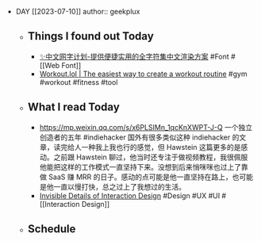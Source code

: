 - DAY [[2023-07-10]]
  author:: geekplux
	- ## Things I found out Today
		- [✨中文网字计划-提供便捷实用的全字符集中文渲染方案](https://chinese-font.netlify.app/#font-list) #Font #[[Web Font]]
		- [Workout.lol | The easiest way to create a workout routine](https://workout.lol/) #gym #workout #fitness #tool
	- ## What I read Today
		- https://mp.weixin.qq.com/s/x6PLSIMn_1qcKnXWPT-J-Q  一个独立创造者的五年 #indiehacker
		  国外有很多类似这种 indiehacker 的文章，读完给人一种我上我也行的感觉，但 Hawstein 这篇更多的是感动。之前跟 Hawstein 聊过，他当时还专注于做视频教程，我很佩服他能把这样的工作模式一直坚持下来。没想到后来悄咪咪也过上了靠做 SaaS 赚 MRR 的日子。感动的点可能是他一直坚持在路上，也可能是他一直以慢打快，总之过上了我想过的生活。
		- [Invisible Details of Interaction Design](https://rauno.me/craft/interaction-design) #Design #UX #UI #[[Interaction Design]]
	- ## Schedule